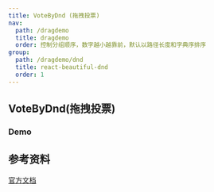 ```yaml
---
title: VoteByDnd (拖拽投票)
nav:
  path: /dragdemo
  title: dragdemo
  order: 控制分组顺序，数字越小越靠前，默认以路径长度和字典序排序
group:
  path: /dragdemo/dnd
  title: react-beautiful-dnd
  order: 1
---
```


## VoteByDnd(拖拽投票)

### Demo

<code src="./VoteByDnd.jsx" title='基于react-beautiful-dnd的的多个项目嵌套拖拽' desc='拖拽投票组件，拖动至指定容器,位置互换'></code>

## 参考资料

[官方文档](https://github.com/atlassian/react-beautiful-dnd)
